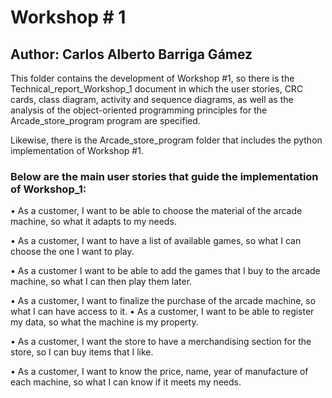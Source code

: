# Workshop # 1
## Author: Carlos Alberto Barriga Gámez

This folder contains the development of Workshop #1, so there is the Technical_report_Workshop_1 document in which the user stories, CRC cards, class diagram, activity and sequence diagrams, as well as the analysis of the object-oriented programming principles for the Arcade_store_program program are specified.

Likewise, there is the Arcade_store_program folder that includes the python implementation of Workshop #1.

### Below are the main user stories that guide the implementation of Workshop_1:

• As a customer, I want to be able to choose the material of the arcade machine, so what it adapts to my needs. 

• As a customer, I want to have a list of available games, so what I can choose the one I want to play.

• As a customer I want to be able to add the games that I buy to the arcade machine, so what I can then play them later.

• As a customer, I want to finalize the purchase of the arcade machine, so what I can have access to it.
• As a customer, I want to be able to register my data, so what the machine is my property.

• As a customer, I want the store to have a merchandising section for the store, so I can buy items that I like.

• As a customer, I want to know the price, name, year of manufacture of each machine, so what I can know if it meets my needs.
